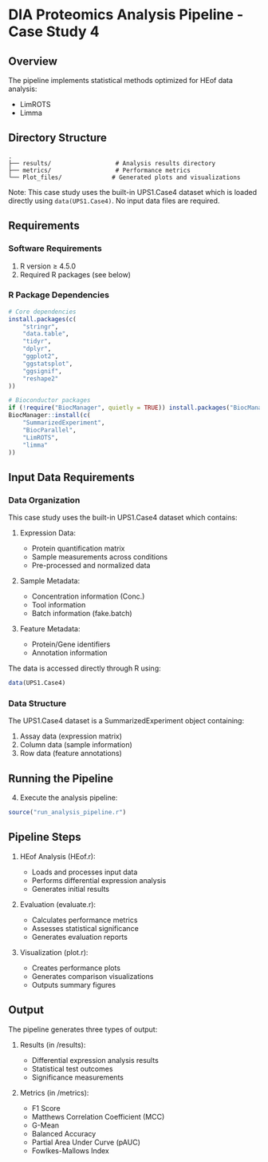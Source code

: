 # DIA Proteomics Analysis Pipeline - Case Study 4

## Overview

The pipeline implements statistical methods optimized for HEof data analysis:
- LimROTS
- Limma

## Directory Structure

```
.
├── results/                  # Analysis results directory
├── metrics/                  # Performance metrics
└── Plot_files/              # Generated plots and visualizations
```

Note: This case study uses the built-in UPS1.Case4 dataset which is loaded directly using `data(UPS1.Case4)`. No input data files are required.

## Requirements

### Software Requirements
1. R version ≥ 4.5.0
2. Required R packages (see below)

### R Package Dependencies

```r
# Core dependencies
install.packages(c(
    "stringr",
    "data.table",
    "tidyr",
    "dplyr",
    "ggplot2",
    "ggstatsplot",
    "ggsignif",
    "reshape2"
))

# Bioconductor packages
if (!require("BiocManager", quietly = TRUE)) install.packages("BiocManager")
BiocManager::install(c(
    "SummarizedExperiment",
    "BiocParallel",
    "LimROTS",
    "limma"
))
```

## Input Data Requirements

### Data Organization

This case study uses the built-in UPS1.Case4 dataset which contains:

1. Expression Data:
   - Protein quantification matrix
   - Sample measurements across conditions
   - Pre-processed and normalized data

2. Sample Metadata:
   - Concentration information (Conc.)
   - Tool information
   - Batch information (fake.batch)

3. Feature Metadata:
   - Protein/Gene identifiers
   - Annotation information

The data is accessed directly through R using:
```r
data(UPS1.Case4)
```

### Data Structure

The UPS1.Case4 dataset is a SummarizedExperiment object containing:
1. Assay data (expression matrix)
2. Column data (sample information)
3. Row data (feature annotations)

## Running the Pipeline

4. Execute the analysis pipeline:
```r
source("run_analysis_pipeline.r")
```

## Pipeline Steps

1. HEof Analysis (HEof.r):
   - Loads and processes input data
   - Performs differential expression analysis
   - Generates initial results

2. Evaluation (evaluate.r):
   - Calculates performance metrics
   - Assesses statistical significance
   - Generates evaluation reports

3. Visualization (plot.r):
   - Creates performance plots
   - Generates comparison visualizations
   - Outputs summary figures

## Output

The pipeline generates three types of output:

1. Results (in /results):
   - Differential expression analysis results
   - Statistical test outcomes
   - Significance measurements

2. Metrics (in /metrics):
   - F1 Score
   - Matthews Correlation Coefficient (MCC)
   - G-Mean
   - Balanced Accuracy
   - Partial Area Under Curve (pAUC)
   - Fowlkes-Mallows Index


